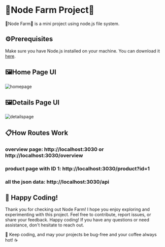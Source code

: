 # 🌾Node Farm Project🌾

🌽Node Farm🥦 is a mini project using node.js file system.

## ⚙️Prerequisites

Make sure you have Node.js installed on your machine. You can download it [here](https://nodejs.org/).

## 🖼️Home Page UI

![homepage](https://github.com/rashpullur/node-farm/assets/36123613/29bb3722-c54b-4095-9c7c-933228cbe732)

## 🖼️Details Page UI

![detailspage](https://github.com/rashpullur/node-farm/assets/36123613/4b0f7b50-2c91-4e7b-ae33-6bca737b20a0)

## 📋How Routes Work
### overview page: http://localhost:3030 or http://localhost:3030/overview
### product page with ID 1: http://localhost:3030/product?id=1
### all the json data: http://localhost:3030/api

## 🌟 Happy Coding!

Thank you for checking out Node Farm! I hope you enjoy exploring and experimenting with this project. Feel free to contribute, report issues, or share your feedback. Happy coding!
If you have any questions or need assistance, don't hesitate to reach out.

🚀 Keep coding, and may your projects be bug-free and your coffee always hot! ☕️
